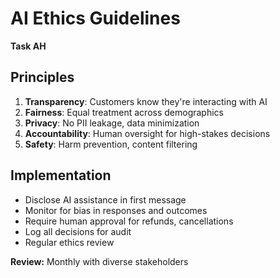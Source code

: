 # AI Ethics Guidelines

**Task AH**

## Principles

1. **Transparency**: Customers know they're interacting with AI
2. **Fairness**: Equal treatment across demographics
3. **Privacy**: No PII leakage, data minimization
4. **Accountability**: Human oversight for high-stakes decisions
5. **Safety**: Harm prevention, content filtering

## Implementation

- Disclose AI assistance in first message
- Monitor for bias in responses and outcomes
- Require human approval for refunds, cancellations
- Log all decisions for audit
- Regular ethics review

**Review:** Monthly with diverse stakeholders

